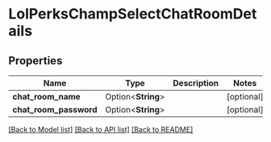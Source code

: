 # LolPerksChampSelectChatRoomDetails

## Properties

Name | Type | Description | Notes
------------ | ------------- | ------------- | -------------
**chat_room_name** | Option<**String**> |  | [optional]
**chat_room_password** | Option<**String**> |  | [optional]

[[Back to Model list]](../README.md#documentation-for-models) [[Back to API list]](../README.md#documentation-for-api-endpoints) [[Back to README]](../README.md)


